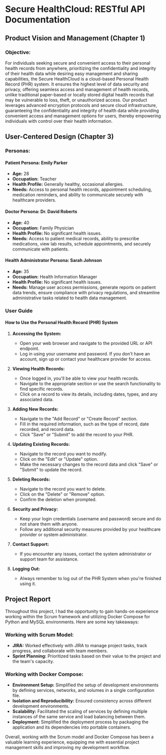 # Secure HealthCloud: RESTful API Documentation

## Product Vision and Management (Chapter 1)

### Objective:
For individuals seeking secure and convenient access to their personal health records from anywhere, prioritizing the confidentiality and integrity of their health data while desiring easy management and sharing capabilities, the Secure HealthCloud is a cloud-based Personal Health Record (PHR) system. It ensures the highest level of data security and privacy, offering seamless access and management of health records, unlike traditional paper-based or locally stored digital health records that may be vulnerable to loss, theft, or unauthorized access. Our product leverages advanced encryption protocols and secure cloud infrastructure, guaranteeing the confidentiality and integrity of health data while providing convenient access and management options for users, thereby empowering individuals with control over their health information.

## User-Centered Design (Chapter 3)

### Personas:

#### Patient Persona: Emily Parker
- **Age:** 28
- **Occupation:** Teacher
- **Health Profile:** Generally healthy, occasional allergies.
- **Needs:** Access to personal health records, appointment scheduling, medication reminders, and ability to communicate securely with healthcare providers.

#### Doctor Persona: Dr. David Roberts
- **Age:** 40
- **Occupation:** Family Physician
- **Health Profile:** No significant health issues.
- **Needs:** Access to patient medical records, ability to prescribe medications, view lab results, schedule appointments, and securely communicate with patients.

#### Health Administrator Persona: Sarah Johnson
- **Age:** 35
- **Occupation:** Health Information Manager
- **Health Profile:** No significant health issues.
- **Needs:** Manage user access permissions, generate reports on patient data trends, ensure compliance with privacy regulations, and streamline administrative tasks related to health data management.

### User Guide

#### How to Use the Personal Health Record (PHR) System

1. **Accessing the System:**
   - Open your web browser and navigate to the provided URL or API endpoint.
   - Log in using your username and password. If you don't have an account, sign up or contact your healthcare provider for access.

2. **Viewing Health Records:**
   - Once logged in, you'll be able to view your health records.
   - Navigate to the appropriate section or use the search functionality to find specific records.
   - Click on a record to view its details, including dates, types, and any associated data.

3. **Adding New Records:**
   - Navigate to the "Add Record" or "Create Record" section.
   - Fill in the required information, such as the type of record, date recorded, and record data.
   - Click "Save" or "Submit" to add the record to your PHR.

4. **Updating Existing Records:**
   - Navigate to the record you want to modify.
   - Click on the "Edit" or "Update" option.
   - Make the necessary changes to the record data and click "Save" or "Submit" to update the record.

5. **Deleting Records:**
   - Navigate to the record you want to delete.
   - Click on the "Delete" or "Remove" option.
   - Confirm the deletion when prompted.

6. **Security and Privacy:**
   - Keep your login credentials (username and password) secure and do not share them with anyone.
   - Follow any additional security measures provided by your healthcare provider or system administrator.

7. **Contact Support:**
   - If you encounter any issues, contact the system administrator or support team for assistance.

8. **Logging Out:**
   - Always remember to log out of the PHR System when you're finished using it.

## Project Report

Throughout this project, I had the opportunity to gain hands-on experience working within the Scrum framework and utilizing Docker Compose for Python and MySQL environments. Here are some key takeaways:

### Working with Scrum Model:

- **JIRA:** Worked effectively with JIRA to manage project tasks, track progress, and collaborate with team members.
- **Sprint Planning:** Prioritized tasks based on their value to the project and the team's capacity.

### Working with Docker Compose:

- **Environment Setup:** Simplified the setup of development environments by defining services, networks, and volumes in a single configuration file.
- **Isolation and Reproducibility:** Ensured consistency across different development environments.
- **Scalability:** Facilitated the scaling of services by defining multiple instances of the same service and load balancing between them.
- **Deployment:** Simplified the deployment process by packaging the application and its dependencies into portable containers.

Overall, working with the Scrum model and Docker Compose has been a valuable learning experience, equipping me with essential project management skills and improving my development workflow.

